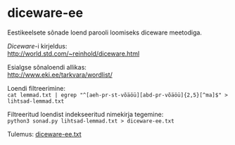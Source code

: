 # diceware-ee
Eestikeelsete sõnade loend parooli loomiseks diceware meetodiga.

*Diceware*-i kirjeldus:  
http://world.std.com/~reinhold/diceware.html

Esialgse sõnaloendi allikas:  
http://www.eki.ee/tarkvara/wordlist/

Loendi filtreerimine:  
`cat lemmad.txt | egrep "^[aeh-pr-st-võäöü][abd-pr-võäöü]{2,5}[^ma]$" > lihtsad-lemmad.txt`  

Filtreeritud loendist indekseeritud nimekirja tegemine:  
`python3 sonad.py lihtsad-lemmad.txt > diceware-ee.txt`

Tulemus: [diceware-ee.txt](https://github.com/binoternary/diceware-ee/blob/master/diceware-ee.txt)

